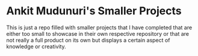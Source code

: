 # Ankit Mudunuri's Smaller Projects
This is just a repo filled with smaller projects that I have completed that are either too small to showcase in their own respective repository or that are not really a full product on its own but displays a certain aspect of knowledge or creativity.
